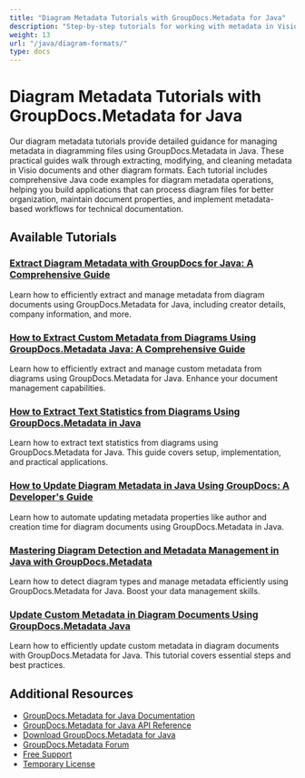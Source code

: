 ```yaml
---
title: "Diagram Metadata Tutorials with GroupDocs.Metadata for Java"
description: "Step-by-step tutorials for working with metadata in Visio and other diagram formats using GroupDocs.Metadata for Java."
weight: 13
url: "/java/diagram-formats/"
type: docs
---
```

# Diagram Metadata Tutorials with GroupDocs.Metadata for Java

Our diagram metadata tutorials provide detailed guidance for managing metadata in diagramming files using GroupDocs.Metadata in Java. These practical guides walk through extracting, modifying, and cleaning metadata in Visio documents and other diagram formats. Each tutorial includes comprehensive Java code examples for diagram metadata operations, helping you build applications that can process diagram files for better organization, maintain document properties, and implement metadata-based workflows for technical documentation.

## Available Tutorials

### [Extract Diagram Metadata with GroupDocs for Java&#58; A Comprehensive Guide](./extract-diagram-metadata-groupdocs-java/)
Learn how to efficiently extract and manage metadata from diagram documents using GroupDocs.Metadata for Java, including creator details, company information, and more.

### [How to Extract Custom Metadata from Diagrams Using GroupDocs.Metadata Java&#58; A Comprehensive Guide](./groupdocs-metadata-java-diagram-metadata-extraction/)
Learn how to efficiently extract and manage custom metadata from diagrams using GroupDocs.Metadata for Java. Enhance your document management capabilities.

### [How to Extract Text Statistics from Diagrams Using GroupDocs.Metadata in Java](./extract-text-statistics-diagrams-groupdocs-metadata-java/)
Learn how to extract text statistics from diagrams using GroupDocs.Metadata for Java. This guide covers setup, implementation, and practical applications.

### [How to Update Diagram Metadata in Java Using GroupDocs&#58; A Developer's Guide](./update-diagram-metadata-groupdocs-java-guide/)
Learn how to automate updating metadata properties like author and creation time for diagram documents using GroupDocs.Metadata in Java.

### [Mastering Diagram Detection and Metadata Management in Java with GroupDocs.Metadata](./groupdocs-metadata-java-diagram-detection/)
Learn how to detect diagram types and manage metadata efficiently using GroupDocs.Metadata for Java. Boost your data management skills.

### [Update Custom Metadata in Diagram Documents Using GroupDocs.Metadata Java](./update-diagram-metadata-groupdocs-java/)
Learn how to efficiently update custom metadata in diagram documents with GroupDocs.Metadata for Java. This tutorial covers essential steps and best practices.

## Additional Resources

- [GroupDocs.Metadata for Java Documentation](https://docs.groupdocs.com/metadata/java/)
- [GroupDocs.Metadata for Java API Reference](https://reference.groupdocs.com/metadata/java/)
- [Download GroupDocs.Metadata for Java](https://releases.groupdocs.com/metadata/java/)
- [GroupDocs.Metadata Forum](https://forum.groupdocs.com/c/metadata)
- [Free Support](https://forum.groupdocs.com/)
- [Temporary License](https://purchase.groupdocs.com/temporary-license/)
